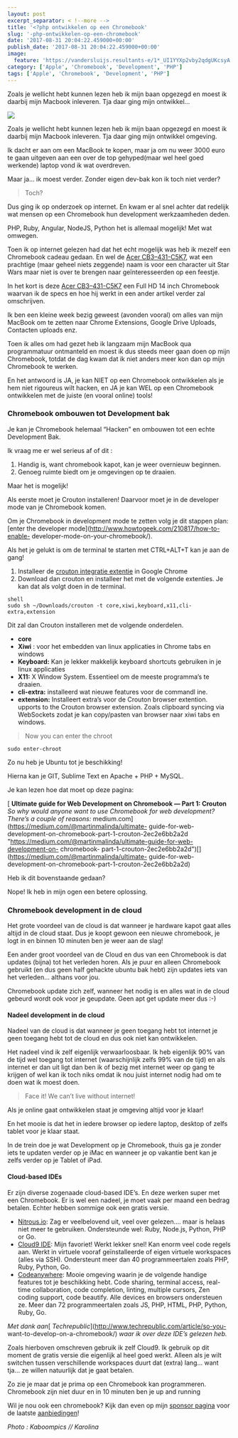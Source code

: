 ```yaml
---
layout: post
excerpt_separator: < !--more -->
title: '<?php ontwikkelen op een Chromebook'
slug: '-php-ontwikkelen-op-een-chromebook'
date: '2017-08-31 20:04:22.459000+00:00'
publish_date: '2017-08-31 20:04:22.459000+00:00'
image:
  feature: 'https://vandersluijs.resultants-e/1*_UI1YYXp2vby2qdgUKcsyA.jpeg'
category: ['Apple', 'Chromebook', 'Development', 'PHP']
tags: ['Apple', 'Chromebook', 'Development', 'PHP']
---
```

Zoals je wellicht hebt kunnen lezen heb ik mijn baan opgezegd en moest ik
daarbij mijn Macbook inleveren. Tja daar ging mijn ontwikkel…

![](https://vandersluijs.resultants-e/1*_UI1YYXp2vby2qdgUKcsyA.jpeg)

Zoals je wellicht hebt kunnen lezen heb ik mijn baan opgezegd en moest ik
daarbij mijn Macbook inleveren. Tja daar ging mijn ontwikkel omgeving.

Ik dacht er aan om een MacBook te kopen, maar ja om nu weer 3000 euro te gaan
uitgeven aan een over de top gehyped(maar wel heel goed werkende) laptop vond
ik wat overdreven.

Maar ja… ik moest verder. Zonder eigen dev-bak kon ik toch niet verder?

> Toch?

Dus ging ik op onderzoek op internet. En kwam er al snel achter dat redelijk
wat mensen op een Chromebook hun development werkzaamheden deden.

PHP, Ruby, Angular, NodeJS, Python het is allemaal mogelijk! Met wat omwegen.

Toen ik op internet gelezen had dat het echt mogelijk was heb ik mezelf een
Chromebook cadeau gedaan. En wel de [Acer
CB3–431-C5K7](https://partner.bol.com/click/click?p=2&t=url&s=33431&f=TXL&url=https%3A%2F%2Fwww.bol.com%2Fnl%2Fp%2Facer-14-cb3-431-c5k7-chromebook-14-inch%2F9200000057985519%2F&name=Acer%2014%20CB3-431-C5K7%20-%20Chromebook%20-%2014%20Inch),
wat een prachtige (maar geheel niets zeggende) naam is voor een character uit
Star Wars maar niet is over te brengen naar geïnteresseerden op een feestje.

In het kort is deze [Acer
CB3–431-C5K7](https://partner.bol.com/click/click?p=2&t=url&s=33431&f=TXL&url=https%3A%2F%2Fwww.bol.com%2Fnl%2Fs%2Fchromebook%2F&name=chromebook%20Computer%20kopen%3F%20Alle%20Computers%20online)
een Full HD 14 inch Chromebook waarvan ik de specs en hoe hij werkt in een
ander artikel verder zal omschrijven.

Ik ben een kleine week bezig geweest (avonden vooral) om alles van mijn
MacBook om te zetten naar Chrome Extensions, Google Drive Uploads, Contacten
uploads enz.

Toen ik alles om had gezet heb ik langzaam mijn MacBook qua programmatuur
ontmanteld en moest ik dus steeds meer gaan doen op mijn Chromebook, totdat de
dag kwam dat ik niet anders meer kon dan op mijn Chromebook te werken.

En het antwoord is JA, je kan NIET op een Chromebook ontwikkelen als je hem
niet rigoureus wilt hacken, en JA je kan WEL op een Chromebook ontwikkelen met
de juiste (en vooral online) tools!

### Chromebook ombouwen tot Development bak

Je kan je Chromebook helemaal “Hacken” en ombouwen tot een echte Development
Bak.

Ik vraag me er wel serieus af of dit :

  1. Handig is, want chromebook kapot, kan je weer overnieuw beginnen.
  2. Genoeg ruimte biedt om je omgevingen op te draaien.

Maar het is mogelijk!

Als eerste moet je Crouton installeren! Daarvoor moet je in de developer mode
van je Chromebook komen.

Om je Chromebook in development mode te zetten volg je dit stappen plan:
[enter the developer mode](http://www.howtogeek.com/210817/how-to-enable-
developer-mode-on-your-chromebook/).

Als het je gelukt is om de terminal te starten met CTRL+ALT+T kan je aan de
gang!

  1. Installeer de [crouton integratie extentie](https://chrome.google.com/webstore/detail/crouton-integration/gcpneefbbnfalgjniomfjknbcgkbijom) in Google Chrome
  2. Download dan crouton en installeer het met de volgende extenties. Je kan dat als volgt doen in de terminal.

    
    
    shell  
    sudo sh ~/Downloads/crouton -t core,xiwi,keyboard,x11,cli-extra,extension

Dit zal dan Crouton installeren met de volgende onderdelen.

  *  **core**
  *  **Xiwi** : voor het embedden van linux applicaties in Chrome tabs en windows
  *  **Keyboard:** Kan je lekker makkelijk keyboard shortcuts gebruiken in je linux applicaties
  *  **X11:** X Window System. Essentieel om de meeste programma’s te draaien.
  *  **cli-extra:** installeerd wat nieuwe features voor de commandl ine.
  *  **extension:** Installeert extra’s voor de Crouton browser extention. upports to the Crouton browser extension. Zoals clipboard syncing via WebSockets zodat je kan copy/pasten van browser naar xiwi tabs en windows.

> Now you can enter the chroot

    
    
    sudo enter-chroot

Zo nu heb je Ubuntu tot je beschikking!

Hierna kan je GIT, Sublime Text en Apache + PHP + MySQL.

Je kan lezen hoe dat moet op deze pagina:

[ **Ultimate guide for Web Development on Chromebook — Part 1: Crouton**  
 _So why would anyone want to use Chromebook for web development? There’s a
couple of reasons:_ medium.com](https://medium.com/@martinmalinda/ultimate-
guide-for-web-development-on-chromebook-part-1-crouton-2ec2e6bb2a2d
"https://medium.com/@martinmalinda/ultimate-guide-for-web-development-on-
chromebook-
part-1-crouton-2ec2e6bb2a2d")[](https://medium.com/@martinmalinda/ultimate-
guide-for-web-development-on-chromebook-part-1-crouton-2ec2e6bb2a2d)

Heb ik dit bovenstaande gedaan?

Nope! Ik heb in mijn ogen een betere oplossing.

### Chromebook development in de cloud

Het grote voordeel van de cloud is dat wanneer je hardware kapot gaat alles
altijd in de cloud staat. Dus je koopt gewoon een nieuwe chromebook, je logt
in en binnen 10 minuten ben je weer aan de slag!

Een ander groot voordeel van de Cloud en dus van een Chromebook is dat updates
(bijna) tot het verleden horen. Als je puur en alleen Chromebook gebruikt (en
dus geen half gehackte ubuntu bak hebt) zijn updates iets van het verleden…
althans voor jou.

Chromebook update zich zelf, wanneer het nodig is en alles wat in de cloud
gebeurd wordt ook voor je geupdate. Geen apt get update meer dus :-)

#### Nadeel development in de cloud

Nadeel van de cloud is dat wanneer je geen toegang hebt tot internet je geen
toegang hebt tot de cloud en dus ook niet kan ontwikkelen.

Het nadeel vind ik zelf eigenlijk verwaarloosbaar. Ik heb eigenlijk 90% van de
tijd wel toegang tot internet (waarschijnlijk zelfs 99% van de tijd) en als
internet er dan uit ligt dan ben ik of bezig met internet weer op gang te
krijgen of wel kan ik toch niks omdat ik nou juist internet nodig had om te
doen wat ik moest doen.

> Face it! We can’t live without internet!

Als je online gaat ontwikkelen staat je omgeving altijd voor je klaar!

En het mooie is dat het in iedere browser op iedere laptop, desktop of zelfs
tablet voor je klaar staat.

In de trein doe je wat Development op je Chromebook, thuis ga je zonder iets
te updaten verder op je iMac en wanneer je op vakantie bent kan je zelfs
verder op je Tablet of iPad.

#### Cloud-based IDEs

Er zijn diverse zogenaade cloud-based IDE’s. En deze werken super met een
Chromebook. Er is wel een nadeel, je moet vaak per maand een bedrag betalen.
Echter hebben sommige ook een gratis versie.

  * [Nitrous.io](https://www.nitrous.io/): Zag er veelbelovend uit, veel over gelezen…. maar is helaas niet meer te gebruiken. Ondersteunde wel: Ruby, Node.js, Python, PHP or Go.
  * [Cloud9 IDE](https://c9.io/): Mijn favoriet! Werkt lekker snel! Kan enorm veel code regels aan. Werkt in virtuele vooraf geïnstalleerde of eigen virtuele workspaces (alles via SSH). Ondersteunt meer dan 40 programmeertalen zoals PHP, Ruby, Python, Go.
  * [Codeanywhere](https://codeanywhere.com/): Mooie omgeving waarin je de volgende handige features tot je beschikking hebt. Code sharing, terminal access, real-time collaboration, code completion, linting, multiple cursors, Zen coding support, code beautify. Alle devices en browsers ondersteuen ze. Meer dan 72 programmeertalen zoals JS, PHP, HTML, PHP, Python, Ruby, Go.

 _Met dank aan_[ _Techrepublic_](http://www.techrepublic.com/article/so-you-
want-to-develop-on-a-chromebook/) _waar ik over deze IDE’s gelezen heb._

Zoals hierboven omschreven gebruik ik zelf Cloud9. Ik gebruik op dit moment de
gratis versie die eigenlijk al heel goed werkt. Alleen als je wilt switchen
tussen verschillende workspaces duurt dat (extra) lang… want tja… ze willen
natuurlijk dat je gaat betalen.

Zo zie je maar dat je prima op een Chromebook kan programmeren. Chromebook
zijn niet duur en in 10 minuten ben je up and running

Wil je nou ook een chromebook? Kijk dan even op mijn [sponsor
pagina](https://partner.bol.com/click/click?p=2&t=url&s=33431&f=TXL&url=https%3A%2F%2Fwww.bol.com%2Fnl%2Fs%2Fchromebook%2F&name=chromebook%20Computer%20kopen%3F%20Alle%20Computers%20online)
voor de laatste
[aanbiedingen](https://partner.bol.com/click/click?p=2&t=url&s=33431&f=TXL&url=https%3A%2F%2Fwww.bol.com%2Fnl%2Fs%2Fchromebook%2F&name=chromebook%20Computer%20kopen%3F%20Alle%20Computers%20online)!

 _Photo : Kaboompics // Karolina_

